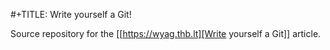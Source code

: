 #+TITLE: Write yourself a Git!

Source repository for the [[https://wyag.thb.lt][Write yourself a Git]] article.

